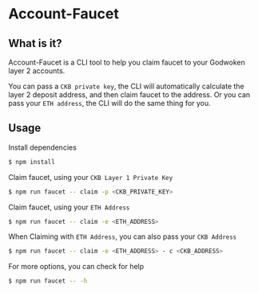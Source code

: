 # Account-Faucet

## What is it?
Account-Faucet is a CLI tool to help you claim faucet to your Godwoken layer 2 accounts.

You can pass a `CKB private key`, the CLI will automatically calculate the layer 2 deposit address, and then claim faucet to the address. Or you can pass your `ETH address`, the CLI will do the same thing for you.

## Usage
Install dependencies
```bash
$ npm install
```
Claim faucet, using your `CKB Layer 1 Private Key`
```bash
$ npm run faucet -- claim -p <CKB_PRIVATE_KEY>
```
Claim faucet, using your `ETH Address`
```bash
$ npm run faucet -- claim -e <ETH_ADDRESS>
```
When Claiming with `ETH Address`, you can also pass your `CKB Address`
```bash
$ npm run faucet -- claim -e <ETH_ADDRESS> - c <CKB_ADDRESS>
```
For more options, you can check for help
```bash
$ npm run faucet -- -h
```